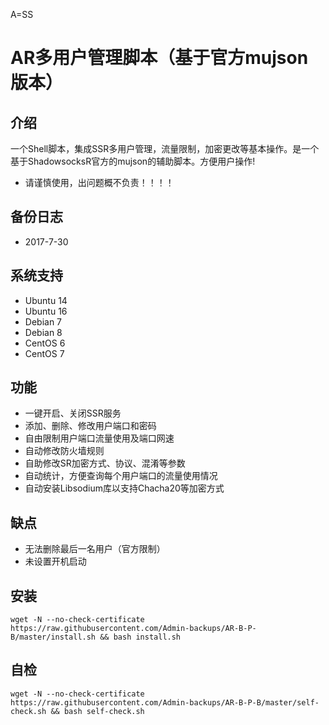 A=SS

# AR多用户管理脚本（基于官方mujson版本）

## 介绍 ##

一个Shell脚本，集成SSR多用户管理，流量限制，加密更改等基本操作。是一个基于ShadowsocksR官方的mujson的辅助脚本。方便用户操作!

- 请谨慎使用，出问题概不负责！！！！

## 备份日志 ##
- 2017-7-30

## 系统支持 ##
* Ubuntu 14
* Ubuntu 16
* Debian 7
* Debian 8
* CentOS 6
* CentOS 7

## 功能 ##
- 一键开启、关闭SSR服务
- 添加、删除、修改用户端口和密码
- 自由限制用户端口流量使用及端口网速
- 自动修改防火墙规则
- 自助修改SR加密方式、协议、混淆等参数
- 自动统计，方便查询每个用户端口的流量使用情况
- 自动安装Libsodium库以支持Chacha20等加密方式

## 缺点 ##
- 无法删除最后一名用户（官方限制）
- 未设置开机启动

## 安装 ##
    wget -N --no-check-certificate https://raw.githubusercontent.com/Admin-backups/AR-B-P-B/master/install.sh && bash install.sh

## 自检 ##
    wget -N --no-check-certificate https://raw.githubusercontent.com/Admin-backups/AR-B-P-B/master/self-check.sh && bash self-check.sh

